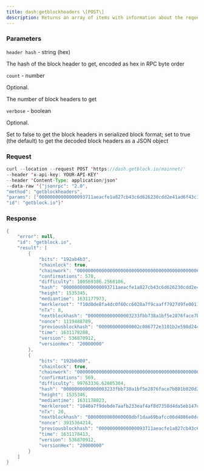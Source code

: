 ```yaml
---
title: dash:getblockheaders \[POST\]
description: Returns an array of items with information about the requested number ofblockheaders starting from the requested hash.
---
```


### Parameters


`header hash` - string (hex)

The hash of the block header to get, encoded as hex in RPC byte order

`count` - number

Optional.

The number of block headers to get

`verbose` - boolean

Optional.

Set to false to get the block headers in serialized block format; set to
true (the default) to get the decoded block headers as a JSON object

### Request

``` java
curl --location --request POST 'https://dash.getblock.io/mainnet/' 
--header 'x-api-key: YOUR-API-KEY' 
--header 'Content-Type: application/json' 
--data-raw '{"jsonrpc": "2.0",
"method": "getblockheaders",
"params": ["00000000000000093711aeacfe1a827cb43c6d626230cdd2e41ad6f43c1e79d3", 2, true],
"id": "getblock.io"}'
```

###  Response

``` java
{
    "error": null,
    "id": "getblock.io",
    "result": [
        {
            "bits": "192ab4b3",
            "chainlock": true,
            "chainwork": "000000000000000000000000000000000000000000006150154939c35ffff276",
            "confirmations": 570,
            "difficulty": 100569386.2568106,
            "hash": "00000000000000093711aeacfe1a827cb43c6d626230cdd2e41ad6f43c1e79d3",
            "height": 1535345,
            "mediantime": 1631177973,
            "merkleroot": "f10d0de8fa4dc0f60cc6028a7f9caaff7927d9fe00114d8211e1527e557fdced",
            "nTx": 8,
            "nextblockhash": "0000000000000003233fbb738a1bf5e2876face7b801b020d276b9c6c3967c67",
            "nonce": 1119488789,
            "previousblockhash": "000000000000002c086772e3101b2e598d244e20b73211d1dd86c59584dc4407",
            "time": 1631178288,
            "version": 536870912,
            "versionHex": "20000000"
        },
        {
            "bits": "192b0d08",
            "chainlock": true,
            "chainwork": "0000000000000000000000000000000000000000000061501b3b843e4abfe01c",
            "confirmations": 569,
            "difficulty": 99763336.62605304,
            "hash": "0000000000000003233fbb738a1bf5e2876face7b801b020d276b9c6c3967c67",
            "height": 1535346,
            "mediantime": 1631178023,
            "merkleroot": "1040a7f9debde7aafb233eaf4af8d7358d4da5eb147d64ce1a146d293b945466",
            "nTx": 20,
            "nextblockhash": "0000000000000008dbf1daa69bafcc06d4886e0dcf4ab72cbb05574250ac4b9b",
            "nonce": 3915364214,
            "previousblockhash": "00000000000000093711aeacfe1a827cb43c6d626230cdd2e41ad6f43c1e79d3",
            "time": 1631178413,
            "version": 536870912,
            "versionHex": "20000000"
        }
    ]
}
```

